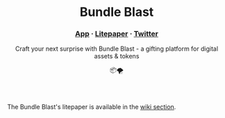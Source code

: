 <h1 align="center">
    Bundle Blast
</h1>


<h3 align="center">
  <a href="https://bundle-blast.com/">App</a>
  <span> · </span>
  <a href="https://github.com/bundle-blast/litepaper/wiki">Litepaper</a>
  <span> · </span>
  <a href="https://twitter.com/bundle_blast">Twitter</a>
</h3>

<p align="center">Craft your next surprise with Bundle Blast - a gifting platform for digital assets & tokens</p>
<p align="center">
    📦🌪
</p>

</br>
</br>

The Bundle Blast's litepaper is available in the [wiki section](https://github.com/bundle-blast/litepaper/wiki).
